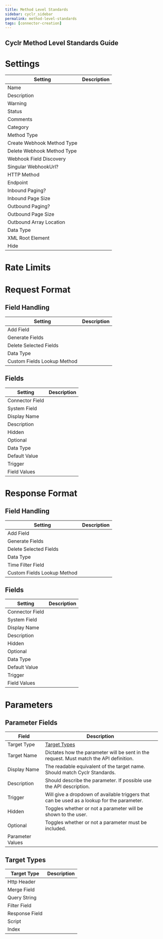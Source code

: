 ```yaml
---
title: Method Level Standards
sidebar: cyclr_sidebar
permalink: method-level-standards
tags: [connector-creation]
---
```

Cyclr Method Level Standards Guide
---------------------------

# Settings
|Setting|Description|
|--- | ---|
|Name|  |
|Description|  |
|Warning|  |
|Status|  |
|Comments|  |
|Category|  |
|Method Type|  |
|Create Webhook Method Type| |
|Delete Webhook Method Type|  |
|Webhook Field Discovery|  |
|Singular WebhookUrl?|  |
|HTTP Method|  |
|Endpoint|  |
|Inbound Paging?|  |
|Inbound Page Size|  |
|Outbound Paging?|  |
|Outbound Page Size|  |
|Outbound Array Location|  |
|Data Type|  |
|XML Root Element|  |
|Hide|  |

# Rate Limits
# Request Format
## Field Handling

|Setting|Description|
|--- | ---|
|Add Field|  |
|Generate Fields|  |
|Delete Selected Fields|  |
|Data Type|  |
|Custom Fields Lookup Method|  |

## Fields
|Setting|Description|
|--- | ---|
|Connector Field|  |
|System Field|  |
|Display Name|  |
|Description|  |
|Hidden|  |
|Optional|  |
|Data Type|  |
|Default Value|  |
|Trigger|  |
|Field Values|  |

# Response Format
## Field Handling

|Setting|Description|
|--- | ---|
|Add Field|  |
|Generate Fields|  |
|Delete Selected Fields|  |
|Data Type|  |
|Time Filter Field|  |
|Custom Fields Lookup Method|  |

## Fields
|Setting|Description|
|--- | ---|
|Connector Field|  |
|System Field|  |
|Display Name|  |
|Description|  |
|Hidden|  |
|Optional|  |
|Data Type|  |
|Default Value|  |
|Trigger|  |
|Field Values|  |

# Parameters
## Parameter Fields

|Field|Description|
|--- | ---|
|Target Type|[Target Types](####target-types)|
|Target Name|Dictates how the parameter will be sent in the request. Must match the API definition.|
|Display Name|The readable equivalent of the target name. Should match Cyclr Standards.|
|Description|Should describe the parameter. If possible use the API description.|
|Trigger|Will give a dropdown of available triggers that can be used as a lookup for the parameter.|
|Hidden|Toggles whether or not a parameter will be shown to the user.|
|Optional|Toggles whether or not a parameter must be included.|
|Parameter Values|  |

## Target Types
|Target Type|Description|
|--- | ---|
|Http Header|  |
|Merge Field|  |
|Query String|  |
|Filter Field|  |
|Response Field|  |
|Script|  |
|Index|  |
